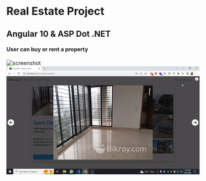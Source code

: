 # Real Estate Project
## Angular 10 & ASP Dot .NET
#### User can buy or rent a property

![screenshot](screenshot/part1.gif)
![screenshot](screenshot/part2.gif)
